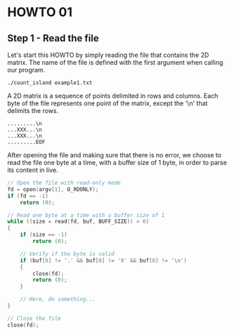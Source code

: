# HOWTO 01
## Step 1 - Read the file

Let's start this HOWTO by simply reading the file that contains the 2D matrix. The name of the file is defined with the first argument when calling our program.

	./count_island example1.txt

A 2D matrix is a sequence of points delimited in rows and columns. Each byte of the file represents one point of the matrix, except the '\n' that delimits the rows.

	.........\n
	...XXX...\n
	...XXX...\n
	.........EOF

After opening the file and making sure that there is no error, we choose to read the file one byte at a time, with a buffer size of 1 byte, in order to parse its content in live.

```c
// Open the file with read-only mode
fd = open(argv[1], O_RDONLY);
if (fd == -1)
	return (0);

// Read one byte at a time with a buffer size of 1
while ((size = read(fd, buf, BUFF_SIZE)) > 0)
{
	if (size == -1)
		return (0);

	// Verify if the byte is valid
	if (buf[0] != '.' && buf[0] != 'X' && buf[0] != '\n')
	{
		close(fd);
		return (0);
	}

	// Here, do something...
}

// Close the file
close(fd);
```